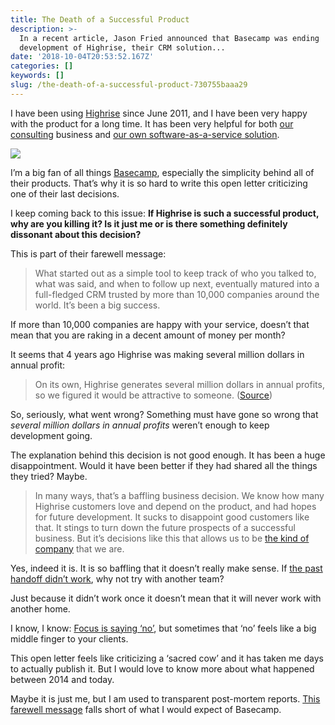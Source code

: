 ```yaml
---
title: The Death of a Successful Product
description: >-
  In a recent article, Jason Fried announced that Basecamp was ending
  development of Highrise, their CRM solution...
date: '2018-10-04T20:53:52.167Z'
categories: []
keywords: []
slug: /the-death-of-a-successful-product-730755baaa29
---
```


I have been using [Highrise](https://highrisehq.com/) since June 2011, and I have been very happy with the product for a long time. It has been very helpful for both [our consulting](https://www.ombulabs.com) business and [our own software-as-a-service solution](https://www.ombushop.com).

![](https://cdn-images-1.medium.com/max/800/1*2C5X4Q5vDcA_YV9AMxtd-Q.png)

I’m a big fan of all things [Basecamp](https://basecamp.com), especially the simplicity behind all of their products. That’s why it is so hard to write this open letter criticizing one of their last decisions.

I keep coming back to this issue: **If Highrise is such a successful product, why are you killing it? Is it just me or is there something definitely dissonant about this decision?**

This is part of their farewell message:

> What started out as a simple tool to keep track of who you talked to, what was said, and when to follow up next, eventually matured into a full-fledged CRM trusted by more than 10,000 companies around the world. It’s been a big success.

If more than 10,000 companies are happy with your service, doesn’t that mean that you are raking in a decent amount of money per month?

It seems that 4 years ago Highrise was making several million dollars in annual profit:

> On its own, Highrise generates several million dollars in annual profits, so we figured it would be attractive to someone. ([Source](https://www.inc.com/magazine/201411/jason-fried/when-the-price-is-right-but-selling-isnt.html))

So, seriously, what went wrong? Something must have gone so wrong that _several million dollars in annual profits_ weren’t enough to keep development going.

The explanation behind this decision is not good enough. It has been a huge disappointment. Would it have been better if they had shared all the things they tried? Maybe.

> In many ways, that’s a baffling business decision. We know how many Highrise customers love and depend on the product, and had hopes for future development. It sucks to disappoint good customers like that. It stings to turn down the future prospects of a successful business. But it’s decisions like this that allows us to be [the kind of company](https://m.signalvnoise.com/things-are-going-so-well-were-doing-a-hiring-freeze-5f66372a4214) that we are.

Yes, indeed it is. It is so baffling that it doesn’t really make sense. If [the past handoff didn’t work](https://medium.com/@natekontny/moving-on-from-highrise-94fb26df67e7), why not try with another team?

Just because it didn’t work once it doesn’t mean that it will never work with another home.

I know, I know: [Focus is saying ‘no’](https://www.inc.com/magazine/201403/jason-fried/basecamp-focus-one-product-only.html), but sometimes that ‘no’ feels like a big middle finger to your clients.

This open letter feels like criticizing a ‘sacred cow’ and it has taken me days to actually publish it. But I would love to know more about what happened between 2014 and today.

Maybe it is just me, but I am used to transparent post-mortem reports. [This farewell message](https://highrisehq.com/future-of-highrise/) falls short of what I would expect of Basecamp.
